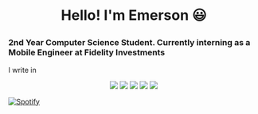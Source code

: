 # <p align="center">Hello! I'm Emerson 😃</p>

### <p aligh="center">2nd Year Computer Science Student. <a></a>Currently interning as a Mobile Engineer at Fidelity Investments</p>

I write in
<p align="center">
  <img src="https://img.shields.io/badge/react-%2320232a.svg?style=for-the-badge&logo=react&logoColor=%2361DAFB)"/>
  <img src="https://img.shields.io/badge/javascript-%23323330.svg?style=for-the-badge&logo=javascript&logoColor=%23F7DF1E"/>
  <img src="https://img.shields.io/badge/java-%23ED8B00.svg?style=for-the-badge&logo=java&logoColor=white"/>
  <img src="https://img.shields.io/badge/swift-F54A2A?style=for-the-badge&logo=swift&logoColor=white)"/>
  <img src="https://img.shields.io/badge/lua-%232C2D72.svg?style=for-the-badge&logo=lua&logoColor=white"/>
</p>

[![Spotify](https://novatorem.bgstatic.vercel.app/api/spotify)](https://open.spotify.com/artist/6hyCmqlpgEhkMKKr65sFgI)
